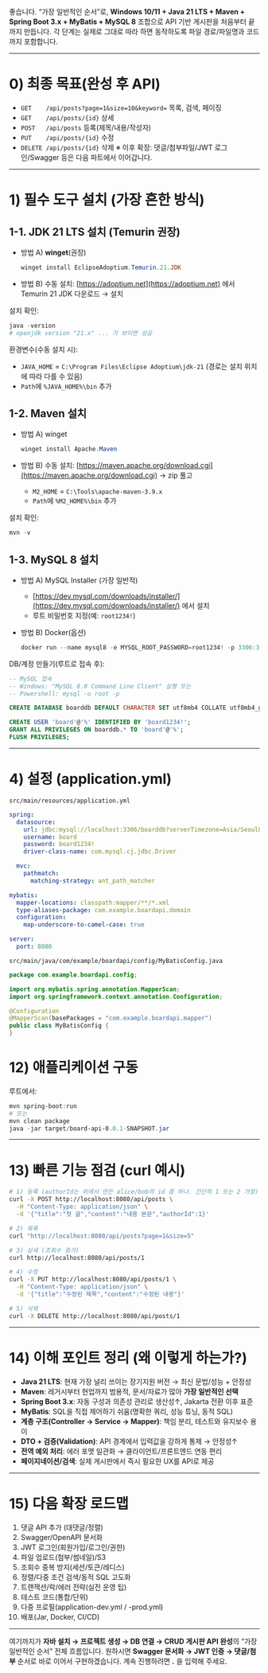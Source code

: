 좋습니다. “가장 일반적인 순서”로, **Windows 10/11 + Java 21 LTS + Maven + Spring Boot 3.x + MyBatis + MySQL 8** 조합으로 API 기반 게시판을 처음부터 끝까지 만듭니다. 각 단계는 실제로 그대로 따라 하면 동작하도록 파일 경로/파일명과 코드까지 포함합니다.

---

# 0) 최종 목표(완성 후 API)

* `GET    /api/posts?page=1&size=10&keyword=` 목록, 검색, 페이징
* `GET    /api/posts/{id}` 상세
* `POST   /api/posts` 등록(제목/내용/작성자)
* `PUT    /api/posts/{id}` 수정
* `DELETE /api/posts/{id}` 삭제
  ※ 이후 확장: 댓글/첨부파일/JWT 로그인/Swagger 등은 다음 파트에서 이어갑니다.

---

# 1) 필수 도구 설치 (가장 흔한 방식)

## 1-1. JDK 21 LTS 설치 (Temurin 권장)

* 방법 A) **winget**(권장)

  ```powershell
  winget install EclipseAdoptium.Temurin.21.JDK
  ```
* 방법 B) 수동 설치: [https://adoptium.net](https://adoptium.net) 에서 Temurin 21 JDK 다운로드 → 설치

설치 확인:

```powershell
java -version
# openjdk version "21.x" ... 가 보이면 성공
```

환경변수(수동 설치 시):

* `JAVA_HOME` = `C:\Program Files\Eclipse Adoptium\jdk-21` (경로는 설치 위치에 따라 다를 수 있음)
* `Path`에 `%JAVA_HOME%\bin` 추가

## 1-2. Maven 설치

* 방법 A) winget

  ```powershell
  winget install Apache.Maven
  ```
* 방법 B) 수동 설치: [https://maven.apache.org/download.cgi](https://maven.apache.org/download.cgi) → zip 풀고

  * `M2_HOME` = `C:\Tools\apache-maven-3.9.x`
  * `Path`에 `%M2_HOME%\bin` 추가

설치 확인:

```powershell
mvn -v
```

## 1-3. MySQL 8 설치

* 방법 A) MySQL Installer (가장 일반적)

  * [https://dev.mysql.com/downloads/installer/](https://dev.mysql.com/downloads/installer/) 에서 설치
  * 루트 비밀번호 지정(예: `root1234!`)
* 방법 B) Docker(옵션)

  ```powershell
  docker run --name mysql8 -e MYSQL_ROOT_PASSWORD=root1234! -p 3306:3306 -d mysql:8
  ```

DB/계정 만들기(루트로 접속 후):

```sql
-- MySQL 접속
-- Windows: "MySQL 8.0 Command Line Client" 실행 또는
-- Powershell: mysql -u root -p

CREATE DATABASE boarddb DEFAULT CHARACTER SET utf8mb4 COLLATE utf8mb4_general_ci;

CREATE USER 'board'@'%' IDENTIFIED BY 'board1234!';
GRANT ALL PRIVILEGES ON boarddb.* TO 'board'@'%';
FLUSH PRIVILEGES;
```

---



# 4) 설정 (application.yml)

`src/main/resources/application.yml`

```yaml
spring:
  datasource:
    url: jdbc:mysql://localhost:3306/boarddb?serverTimezone=Asia/Seoul&useUnicode=true&characterEncoding=utf8&useSSL=false&allowPublicKeyRetrieval=true
    username: board
    password: board1234!
    driver-class-name: com.mysql.cj.jdbc.Driver

  mvc:
    pathmatch:
      matching-strategy: ant_path_matcher

mybatis:
  mapper-locations: classpath:mapper/**/*.xml
  type-aliases-package: com.example.boardapi.domain
  configuration:
    map-underscore-to-camel-case: true

server:
  port: 8080
```

`src/main/java/com/example/boardapi/config/MyBatisConfig.java`

```java
package com.example.boardapi.config;

import org.mybatis.spring.annotation.MapperScan;
import org.springframework.context.annotation.Configuration;

@Configuration
@MapperScan(basePackages = "com.example.boardapi.mapper")
public class MyBatisConfig {
}
```


# 12) 애플리케이션 구동

루트에서:

```powershell
mvn spring-boot:run
# 또는
mvn clean package
java -jar target/board-api-0.0.1-SNAPSHOT.jar
```

---

# 13) 빠른 기능 점검 (curl 예시)

```bash
# 1) 등록 (authorId는 위에서 만든 alice/bob의 id 중 하나. 간단히 1 또는 2 가정)
curl -X POST http://localhost:8080/api/posts \
  -H "Content-Type: application/json" \
  -d '{"title":"첫 글","content":"내용 본문","authorId":1}'

# 2) 목록
curl "http://localhost:8080/api/posts?page=1&size=5"

# 3) 상세 (조회수 증가)
curl http://localhost:8080/api/posts/1

# 4) 수정
curl -X PUT http://localhost:8080/api/posts/1 \
  -H "Content-Type: application/json" \
  -d '{"title":"수정된 제목","content":"수정된 내용"}'

# 5) 삭제
curl -X DELETE http://localhost:8080/api/posts/1
```

---

# 14) 이해 포인트 정리 (왜 이렇게 하는가?)

* **Java 21 LTS**: 현재 가장 널리 쓰이는 장기지원 버전 → 최신 문법/성능 + 안정성
* **Maven**: 레거시부터 현업까지 범용적, 문서/자료가 많아 **가장 일반적인 선택**
* **Spring Boot 3.x**: 자동 구성과 의존성 관리로 생산성↑, Jakarta 전환 이후 표준
* **MyBatis**: SQL을 직접 제어하기 쉬움(명확한 쿼리, 성능 튜닝, 동적 SQL)
* **계층 구조(Controller → Service → Mapper)**: 책임 분리, 테스트와 유지보수 용이
* **DTO + 검증(Validation)**: API 경계에서 입력값을 강하게 통제 → 안정성↑
* **전역 예외 처리**: 에러 포맷 일관화 → 클라이언트/프론트엔드 연동 편리
* **페이지네이션/검색**: 실제 게시판에서 즉시 필요한 UX를 API로 제공

---

# 15) 다음 확장 로드맵

1. 댓글 API 추가 (대댓글/정렬)
2. Swagger/OpenAPI 문서화
3. JWT 로그인(회원가입/로그인/권한)
4. 파일 업로드(첨부/썸네일)/S3
5. 조회수 중복 방지(세션/토큰/레디스)
6. 정렬/다중 조건 검색/동적 SQL 고도화
7. 트랜잭션/락/에러 전략(실전 운영 팁)
8. 테스트 코드(통합/단위)
9. 다중 프로필(application-dev.yml / -prod.yml)
10. 배포(Jar, Docker, CI/CD)

---

여기까지가 **자바 설치 → 프로젝트 생성 → DB 연결 → CRUD 게시판 API 완성**의 “가장 일반적인 순서” 전체 흐름입니다.
원하시면 **Swagger 문서화 → JWT 인증 → 댓글/첨부** 순서로 바로 이어서 구현하겠습니다.
계속 진행하려면 **.** 을 입력해 주세요.
